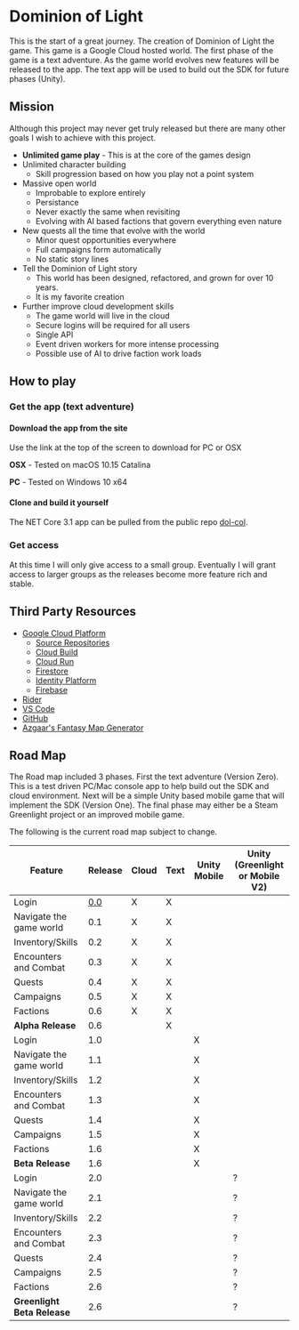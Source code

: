 # Dominion of Light

This is the start of a great journey. The creation of Dominion of Light the game.
This game is a Google Cloud hosted world. The first phase of the game is a text adventure.
As the game world evolves new features will be released to the app.
The text app will be used to build out the SDK for future phases (Unity).

## Mission

Although this project may never get truly released but there are many other goals I wish to achieve
with this project.

- **Unlimited game play** - This is at the core of the games design
- Unlimited character building
  - Skill progression based on how you play not a point system
- Massive open world
  - Improbable to explore entirely
  - Persistance
  - Never exactly the same when revisiting
  - Evolving with AI based factions that govern everything even nature
- New quests all the time that evolve with the world
  - Minor quest opportunities everywhere
  - Full campaigns form automatically
  - No static story lines
- Tell the Dominion of Light story
  - This world has been designed, refactored, and grown for over 10 years.
  - It is my favorite creation
- Further improve cloud development skills
  - The game world will live in the cloud
  - Secure logins will be required for all users
  - Single API
  - Event driven workers for more intense processing
  - Possible use of AI to drive faction work loads

## How to play

### Get the app (text adventure)

#### Download the app from the site

Use the link at the top of the screen to download for PC or OSX

**OSX** - Tested on macOS 10.15 Catalina

**PC** - Tested on Windows 10 x64

#### Clone and build it yourself

The NET Core 3.1 app can be pulled from the public repo [dol-col](https://github.com/bcolemutech/dol-con).

### Get access

At this time I will only give access to a small group.
Eventually I will grant access to larger groups as the releases become more feature rich and stable.

## Third Party Resources

- [Google Cloud Platform](https://cloud.google.com/)
  - [Source Repositories](https://source.cloud.google.com/)
  - [Cloud Build](https://cloud.google.com/cloud-build)
  - [Cloud Run](https://cloud.google.com/run)
  - [Firestore](https://cloud.google.com/firestore)
  - [Identity Platform](https://cloud.google.com/identity-platform)
  - [Firebase](https://firebase.google.com/)
- [Rider](https://www.jetbrains.com/rider/)
- [VS Code](https://code.visualstudio.com/)
- [GitHub](https://github.com/)
- [Azgaar's Fantasy Map Generator](https://azgaar.github.io/Fantasy-Map-Generator/)

## Road Map

The Road map included 3 phases.
First the text adventure (Version Zero). This is a test driven PC/Mac console app to help build out the SDK and cloud environment.
Next will be a simple Unity based mobile game that will implement the SDK (Version One).
The final phase may either be a Steam Greenlight project or an improved mobile game.

The following is the current road map subject to change.

| Feature                     | Release                 | Cloud | Text | Unity Mobile | Unity (Greenlight or Mobile V2) |
| --------------------------- | ----------------------- | ----- | ---- | ------------ | ------------------------------- |
| Login                       | [0.0](Releases/v0-0.md) | X     | X    |              |                                 |
| Navigate the game world     | 0.1                     | X     | X    |              |                                 |
| Inventory/Skills            | 0.2                     | X     | X    |              |                                 |
| Encounters and Combat       | 0.3                     | X     | X    |              |                                 |
| Quests                      | 0.4                     | X     | X    |              |                                 |
| Campaigns                   | 0.5                     | X     | X    |              |                                 |
| Factions                    | 0.6                     | X     | X    |              |                                 |
| **Alpha Release**           | 0.6                     |       | X    |              |                                 |
| Login                       | 1.0                     |       |      | X            |                                 |
| Navigate the game world     | 1.1                     |       |      | X            |                                 |
| Inventory/Skills            | 1.2                     |       |      | X            |                                 |
| Encounters and Combat       | 1.3                     |       |      | X            |                                 |
| Quests                      | 1.4                     |       |      | X            |                                 |
| Campaigns                   | 1.5                     |       |      | X            |                                 |
| Factions                    | 1.6                     |       |      | X            |                                 |
| **Beta Release**            | 1.6                     |       |      | X            |                                 |
| Login                       | 2.0                     |       |      |              | ?                               |
| Navigate the game world     | 2.1                     |       |      |              | ?                               |
| Inventory/Skills            | 2.2                     |       |      |              | ?                               |
| Encounters and Combat       | 2.3                     |       |      |              | ?                               |
| Quests                      | 2.4                     |       |      |              | ?                               |
| Campaigns                   | 2.5                     |       |      |              | ?                               |
| Factions                    | 2.6                     |       |      |              | ?                               |
| **Greenlight Beta Release** | 2.6                     |       |      |              | ?                               |
